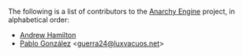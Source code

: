 The following is a list of contributors to the [Anarchy Engine](https://github.com/orange451/AnarchyEngine) project, in alphabetical order:

 * [Andrew Hamilton](https://github.com/orange451)
 * [Pablo González](https://github.com/Guerra24) <<guerra24@luxvacuos.net>>
